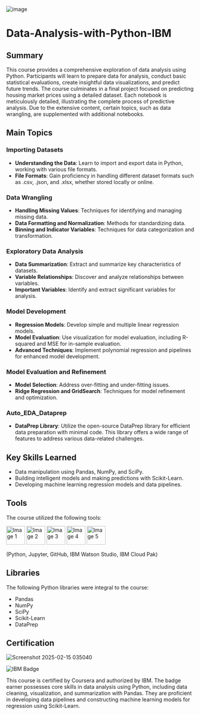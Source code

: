 ![image](https://github.com/user-attachments/assets/661616ed-23b4-4b53-83c2-da79ae3389da)
# Data-Analysis-with-Python-IBM

## Summary

This course provides a comprehensive exploration of data analysis using Python. Participants will learn to prepare data for analysis, conduct basic statistical evaluations, create insightful data visualizations, and predict future trends. The course culminates in a final project focused on predicting housing market prices using a detailed dataset. Each notebook is meticulously detailed, illustrating the complete process of predictive analysis. Due to the extensive content, certain topics, such as data wrangling, are supplemented with additional notebooks.

## Main Topics

### Importing Datasets

- **Understanding the Data**: Learn to import and export data in Python, working with various file formats.
- **File Formats**: Gain proficiency in handling different dataset formats such as .csv, .json, and .xlsx, whether stored locally or online.

### Data Wrangling

- **Handling Missing Values**: Techniques for identifying and managing missing data.
- **Data Formatting and Normalization**: Methods for standardizing data.
- **Binning and Indicator Variables**: Techniques for data categorization and transformation.

### Exploratory Data Analysis

- **Data Summarization**: Extract and summarize key characteristics of datasets.
- **Variable Relationships**: Discover and analyze relationships between variables.
- **Important Variables**: Identify and extract significant variables for analysis.

### Model Development

- **Regression Models**: Develop simple and multiple linear regression models.
- **Model Evaluation**: Use visualization for model evaluation, including R-squared and MSE for in-sample evaluation.
- **Advanced Techniques**: Implement polynomial regression and pipelines for enhanced model development.

### Model Evaluation and Refinement

- **Model Selection**: Address over-fitting and under-fitting issues.
- **Ridge Regression and GridSearch**: Techniques for model refinement and optimization.

### Auto_EDA_Dataprep

- **DataPrep Library**: Utilize the open-source DataPrep library for efficient data preparation with minimal code. This library offers a wide range of features to address various data-related challenges.

## Key Skills Learned

- Data manipulation using Pandas, NumPy, and SciPy.
- Building intelligent models and making predictions with Scikit-Learn.
- Developing machine learning regression models and data pipelines.

## Tools

The course utilized the following tools:
<p>
  <img src="https://github.com/user-attachments/assets/d3bc23a9-16f9-4a28-87e0-6655e83db45e" alt="Image 1" width="50" height="50">
  <img src="https://github.com/user-attachments/assets/2f93ac70-d090-4966-9b86-9752bdd1e628" alt="Image 2" width="50" height="50">
  <img src="https://github.com/user-attachments/assets/b804fd71-c101-4317-ab76-f0feb7d759d7" alt="Image 3" width="50" height="50">
  <img src="https://github.com/user-attachments/assets/56156bdb-903a-41f6-bbf8-342faee029e9" alt="Image 4" width="50" height="50">
  <img src="https://github.com/user-attachments/assets/71aae686-fa74-4d33-8df3-47e7cd2ada9a" alt="Image 5" width="50" height="50">
</p>
(Python, Jupyter, GitHub, IBM Watson Studio, IBM Cloud Pak)







## Libraries

The following Python libraries were integral to the course:

- Pandas
- NumPy
- SciPy
- Scikit-Learn
- DataPrep

## Certification
![Screenshot 2025-02-15 035040](https://github.com/user-attachments/assets/aef4b6fa-1382-4314-9125-96097e0eede8)

![IBM Badge](https://github.com/user-attachments/assets/bff4cd4f-6339-4ff0-bf1e-7e9c95b75f67)

This course is certified by Coursera and authorized by IBM. The badge earner possesses core skills in data analysis using Python, including data cleaning, visualization, and summarization with Pandas. They are proficient in developing data pipelines and constructing machine learning models for regression using Scikit-Learn.
